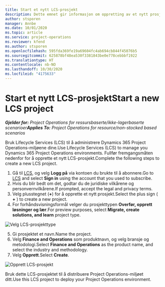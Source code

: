 ```yaml
---
title: Start et nytt LCS-prosjekt
description: Dette emnet gir informasjon om oppretting av et nytt prosjekt i LCS for Project Operations-miljøet.
author: stsporen
manager: Annbe
ms.date: 10/01/2020
ms.topic: article
ms.service: project-operations
ms.reviewer: kfend
ms.author: stsporen
ms.openlocfilehash: 595fda369fe19a69604fc4ab694cb844f45076b5
ms.sourcegitcommit: 625878bf48ea530f3381843be0e778cebbbf1922
ms.translationtype: HT
ms.contentlocale: nb-NO
ms.lasthandoff: 10/30/2020
ms.locfileid: "4175633"
---
```

# <a name="start-a-new-lcs-project"></a><span data-ttu-id="1c112-103">Start et nytt LCS-prosjekt</span><span class="sxs-lookup"><span data-stu-id="1c112-103">Start a new LCS project</span></span>

<span data-ttu-id="1c112-104">_**Gjelder for:** Project Operations for ressursbaserte/ikke-lagerbaserte scenarioer_</span><span class="sxs-lookup"><span data-stu-id="1c112-104">_**Applies To:** Project Operations for resource/non-stocked based scenarios_</span></span>

<span data-ttu-id="1c112-105">Bruk Lifecycle Services (LCS) til å administrere Dynamics 365 Project Operations-miljøene dine.</span><span class="sxs-lookup"><span data-stu-id="1c112-105">Use Lifecycle Services (LCS) to manage you Dynamics 365 Project Operations environments.</span></span> <span data-ttu-id="1c112-106">Fullfør fremgangsmåten nedenfor for å opprette et nytt LCS-prosjekt.</span><span class="sxs-lookup"><span data-stu-id="1c112-106">Complete the following steps to create a new LCS project.</span></span>

1. <span data-ttu-id="1c112-107">Gå til [LCS](https://lcs.dynamics.com/Logon/Index), og velg **Logg på** via kontoen du brukte til å abonnere.</span><span class="sxs-lookup"><span data-stu-id="1c112-107">Go to [LCS](https://lcs.dynamics.com/Logon/Index) and select **Sign in** using the account that you used to subscribe.</span></span>
2. <span data-ttu-id="1c112-108">Hvis du blir bedt om det, godtar du de juridiske vilkårene og personvernvilkårene.</span><span class="sxs-lookup"><span data-stu-id="1c112-108">If prompted, accept the legal and privacy terms.</span></span>
3. <span data-ttu-id="1c112-109">Velg plusstegnet (**+**) for å opprette et nytt prosjekt.</span><span class="sxs-lookup"><span data-stu-id="1c112-109">Select the plus sign ( **+** ) to create a new project.</span></span>
4. <span data-ttu-id="1c112-110">For forhåndsvisningsformål velger du prosjekttypen **Overfør, opprett løsninger og lær**.</span><span class="sxs-lookup"><span data-stu-id="1c112-110">For preview purposes, select **Migrate, create solutions, and learn** project type.</span></span>

  ![Velg LCS-prosjekttype](./media/create-lcs-1.png)

5. <span data-ttu-id="1c112-112">Gi prosjektet et navn.</span><span class="sxs-lookup"><span data-stu-id="1c112-112">Name the project.</span></span> 
6. <span data-ttu-id="1c112-113">Velg **Finance and Operations** som produktnavn, og velg bransje og metodologi.</span><span class="sxs-lookup"><span data-stu-id="1c112-113">Select **Finance and Operations** as the product name, and select the industry and methodology.</span></span> 
7. <span data-ttu-id="1c112-114">Velg **Opprett**.</span><span class="sxs-lookup"><span data-stu-id="1c112-114">Select **Create**.</span></span>

![Opprett LCS-prosjekt](./media/create-lcs-2.png)

<span data-ttu-id="1c112-116">Bruk dette LCS-prosjektet til å distribuere Project Operations-miljøet ditt.</span><span class="sxs-lookup"><span data-stu-id="1c112-116">Use this LCS project to deploy your Project Operations environment.</span></span>

